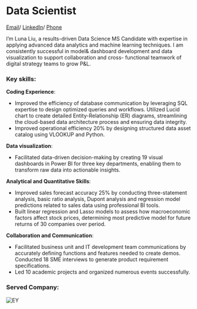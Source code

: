 # Data Scientist
[Email](luna.yy.liu@gmail.com)/  [LinkedIn](Luna.yy.liu@gmail.com)/  [Phone](2028020367)

I’m Luna Liu, a results-driven Data Science MS Candidate with expertise in applying advanced data analytics and machine learning techniques. I am consistently successful in model& dashboard development and data visualization to support collaboration and cross- functional teamwork of digital strategy teams to grow P&L.

### Key skills:
**Coding Experience**:
- Improved the efficiency of database communication by leveraging SQL expertise to design optimized queries and workflows. Utilized Lucid chart to create detailed Entity-Relationship (ER) diagrams, streamlining the cloud-based data architecture process and ensuring data integrity.
- Improved operational efficiency 20% by designing structured data asset catalog using VLOOKUP and Python.

**Data visualization**:
- Facilitated data-driven decision-making by creating 19 visual dashboards in Power BI for three key departments, enabling them to transform raw data into actionable insights.

**Analytical and Quantitative Skills**:
- Improved sales forecast accuracy 25% by conducting three-statement analysis, basic ratio analysis, Dupont analysis and regression model predictions related to sales data using professional BI tools.
- Built linear regression and Lasso models to assess how macroeconomic factors affect stock prices, determining most predictive model for future returns of 30 companies over period.

**Collaboration and Communication**:
- Facilitated business unit and IT development team communications by accurately defining functions and features needed to create demos. Conducted 18 SME interviews to generate product requirement specifications.
- Led 10 academic projects and organized numerous events successfully.


### Served Company:
![EY](/assets/img/eeg_band_discovery.jpeg)

